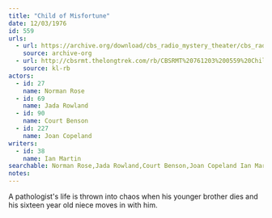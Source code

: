 ```yaml
---
title: "Child of Misfortune"
date: 12/03/1976
id: 559
urls: 
  - url: https://archive.org/download/cbs_radio_mystery_theater/cbs_radio_mystery_theater-0551-0600.zip/cbs_radio_mystery_theater-0551-0600%2Fcbsrmt_0559_child_of_misfortune.mp3
    source: archive-org
  - url: http://cbsrmt.thelongtrek.com/rb/CBSRMT%20761203%200559%20Child%20of%20Misfortune_wbbm_rb%20hot.mp3
    source: kl-rb
actors:  
  - id: 27
    name: Norman Rose  
  - id: 69
    name: Jada Rowland  
  - id: 90
    name: Court Benson  
  - id: 227
    name: Joan Copeland
writers:  
  - id: 38
    name: Ian Martin
searchable: Norman Rose,Jada Rowland,Court Benson,Joan Copeland Ian Martin
notes:  
---
```

A pathologist's life is thrown into chaos when his younger brother dies and his sixteen year old niece moves in with him.